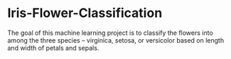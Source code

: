 # Iris-Flower-Classification
The goal of this machine learning project is to classify the flowers into among the three species – virginica, setosa, or versicolor based on length and width of petals and sepals.
